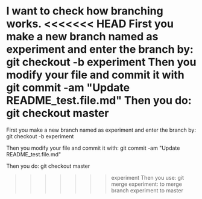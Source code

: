 I want to check how branching works.
<<<<<<< HEAD
First you make a new branch named as experiment and enter the branch by: git checkout -b experiment
Then you modify your file and commit it with git commit -am "Update README_test.file.md"
Then you do: git checkout master
=======

First you make a new branch named as experiment and enter the branch by: git checkout -b experiment

Then you modify your file and commit it with: git commit -am "Update README_test.file.md"

Then you do: git checkout master

>>>>>>> experiment
Then you use: git merge experiment: to merge branch experiment to master
